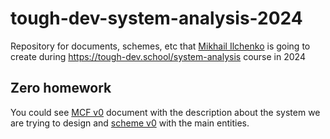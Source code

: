 # tough-dev-system-analysis-2024

Repository for documents, schemes, etc that [Mikhail Ilchenko](https://github.com/mixilchenko) is going to create during https://tough-dev.school/system-analysis course in 2024

## Zero homework

You could see [MCF v0](MCF/Description%20v0.md) document with the description about the system we are trying to design and [scheme v0](MCF/scheme%20v0.jpeg) with the main entities.

